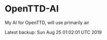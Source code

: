# OpenTTD-AI
My AI for OpenTTD, will use primarily air

Latest backup: Sun Aug 25 01:02:01 UTC 2019
